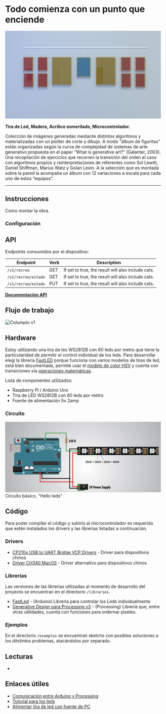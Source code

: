 # Todo comienza con un punto **que enciende**

![Figus Render v1](./docs/02_Figus_v01.jpg)

**Tira de Led, Madera, Acrílico esmerilado, Microcontrolador.**

Colección de imágenes generadas mediante distintos algoritmos y materializadas con un plotter de corte y dibujo. A modo “álbum de figuritas” están organizadas según la curva de complejidad de sistemas de arte generativo propuesta en el paper “What is generative art?” (Galanter, 2003). Una recopilación de ejercicios que recorren la transición del orden al caos con algoritmos propios y reinterpretaciones de referentes como Sol Lewitt, Daniel Shiffman, Marius Watz y Golan Levin. A la selección que es montada sobre la pared la acompaña un álbum con 12 variaciones a escala para cada uno de estos “equipos”.

---

## Instrucciones

Como montar la obra.

### Configuración

## API

Endpoints consumidos por el dispositivo:

| Endpoint            | Verb | Description                                        |
| ------------------- | ---- | -------------------------------------------------- |
| `/v1/recreo`        | GET  | If set to true, the result will also include cats. |
| `/v1/recreo/estado` | GET  | If set to true, the result will also include cats. |
| `/v1/recreo/estado` | PUT  | If set to true, the result will also include cats. |

**[Documentación API](https://colormono.com/recreo/api/reference/)**

## Flujo de trabajo

![Columpio v1](./docs/workflow.jpg)

## Hardware

Estoy utilizando una tira de les WS2812B con 60 leds por metro que tiene la particularidad de permitir el control individual de los leds. Para desarrollar elegí la librería [FastLED](https://github.com/FastLED/FastLED) porque funciona con varios modelos de tiras de led, está bien documentada, permite usar el [modelo de color HSV](http://en.wikipedia.org/wiki/HSL_and_HSV) y cuenta con transiciones vía [operaciones matemáticas](https://github.com/FastLED/FastLED/wiki/High-performance-math).

Lista de componentes utilizados:

- Raspberry Pi / Arduino Uno
- Tira de LED WS2812B con 60 leds por metro
- Fuente de alimentación 5v 2amp

### Circuito

![Circuito básico, "Hello leds"](./docs/single-led-control.png)
Circuito básico, "Hello leds"

## Código

Para poder compilar el código y subirlo al microcontrolador es requerido que estén instalados los drivers y las librerías listadas a continuación.

### Drivers

- [CP210x USB to UART Bridge VCP Drivers](https://www.silabs.com/products/development-tools/software/usb-to-uart-bridge-vcp-drivers) - Driver para dispositivos chinos
- [Driver CH340 MacOS](https://www.geekfactory.mx/download/driver-ch340-macos/) - Driver alternativo para dispositivos chinos

### Librerías

Las versiones de las librerías utilizadas al momento de desarrollo del proyecto se encuentran en el directorio `/libraries`.

- [FastLed](https://github.com/FastLED/FastLED) - (Arduino) Librería para controlar los Leds individualmente
- [Generative Design para Processing v3](https://github.com/generative-design/Code-Package-Processing-3.x) - (Processing) Librería que, entre otras utilidades, cuenta con funciones para ordernar pixeles.

### Ejemplos

En el directorio `/examples` se encuentran sketchs con posibles soluciones a los ditstintos problemas, atacándolos por separado.

## Lecturas

-

## Enlaces útiles

- [Comunicación entre Arduino y Processing](https://learn.sparkfun.com/tutorials/connecting-arduino-to-processing/all)
- [Tutorial para los leds](https://howtomechatronics.com/tutorials/arduino/how-to-control-ws2812b-individually-addressable-leds-using-arduino/)
- [Alimentar tira de led con fuente de PC](https://www.youtube.com/watch?v=srJgt85cUMY)
